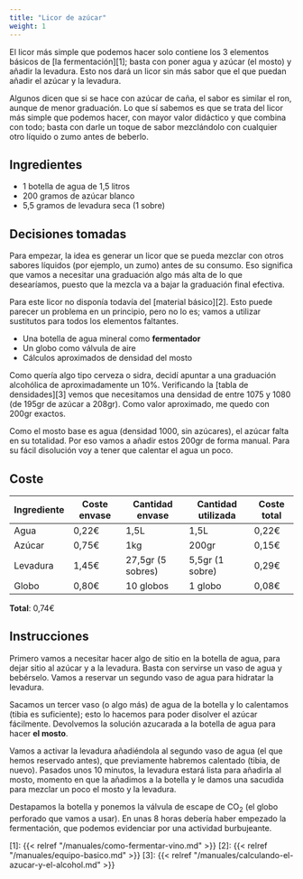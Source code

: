 ```yaml
---
title: "Licor de azúcar"
weight: 1
---
```


El licor más simple que podemos hacer solo contiene los 3 elementos básicos
de [la fermentación][1]; basta con poner agua y azúcar (el mosto) y añadir
la levadura. Esto nos dará un licor sin más sabor que el que puedan añadir
el azúcar y la levadura.

Algunos dicen que si se hace con azúcar de caña, el sabor es similar el ron,
aunque de menor graduación. Lo que sí sabemos es que se trata del licor más
simple que podemos hacer, con mayor valor didáctico y que combina con todo;
basta con darle un toque de sabor mezclándolo con cualquier otro líquido o
zumo antes de beberlo.

## Ingredientes

* 1 botella de agua de 1,5 litros
* 200 gramos de azúcar blanco
* 5,5 gramos de levadura seca (1 sobre)

## Decisiones tomadas

Para empezar, la idea es generar un licor que se pueda mezclar con otros sabores
líquidos (por ejemplo, un zumo) antes de su consumo. Eso significa que vamos a
necesitar una graduación algo más alta de lo que desearíamos, puesto que la mezcla
va a bajar la graduación final efectiva.

Para este licor no disponía todavía del [material básico][2]. Esto puede parecer
un problema en un principio, pero no lo es; vamos a utilizar sustitutos para
todos los elementos faltantes.

* Una botella de agua mineral como **fermentador**
* Un globo como válvula de aire
* Cálculos aproximados de densidad del mosto

Como quería algo tipo cerveza o sidra, decidí apuntar a una graduación alcohólica
de aproximadamente un 10%. Verificando la [tabla de densidades][3] vemos que
necesitamos una densidad de entre 1075 y 1080 (de 195gr de azúcar a 208gr). Como
valor aproximado, me quedo con 200gr exactos.

Como el mosto base es agua (densidad 1000, sin azúcares), el azúcar falta en su
totalidad. Por eso vamos a añadir estos 200gr de forma manual. Para su fácil
disolución voy a tener que calentar el agua un poco.

## Coste

| Ingrediente | Coste envase | Cantidad envase   | Cantidad utilizada | Coste total |
|-------------|--------------|-------------------|--------------------|-------------|
| Agua        | 0,22€        | 1,5L              | 1,5L               | 0,22€       |
| Azúcar      | 0,75€        | 1kg               | 200gr              | 0,15€       |
| Levadura    | 1,45€        | 27,5gr (5 sobres) | 5,5gr (1 sobre)    | 0,29€       |
| Globo       | 0,80€        | 10 globos         | 1 globo            | 0,08€       |

**Total**: 0,74€

## Instrucciones

Primero vamos a necesitar hacer algo de sitio en la botella de agua, para dejar
sitio al azúcar y a la levadura. Basta con servirse un vaso de agua y bebérselo.
Vamos a reservar un segundo vaso de agua para hidratar la levadura.

Sacamos un tercer vaso (o algo más) de agua de la botella y lo calentamos
(tibia es suficiente); esto lo hacemos para poder disolver el azúcar fácilmente.
Devolvemos la solución azucarada a la botella de agua para hacer **el mosto**.

Vamos a activar la levadura añadiéndola al segundo vaso de agua (el que hemos
reservado antes), que previamente habremos calentado (tibia, de nuevo). Pasados
unos 10 minutos, la levadura estará lista para añadirla al mosto, momento en que
la añadimos a la botella y le damos una sacudida para mezclar un poco el mosto
y la levadura.

Destapamos la botella y ponemos la válvula de escape de CO<sub>2</sub> (el globo
perforado que vamos a usar). En unas 8 horas debería haber empezado la fermentación,
que podemos evidenciar por una actividad burbujeante.

[1]: {{< relref "/manuales/como-fermentar-vino.md" >}}
[2]: {{< relref "/manuales/equipo-basico.md" >}}
[3]: {{< relref "/manuales/calculando-el-azucar-y-el-alcohol.md" >}}
